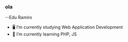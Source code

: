 ### ola

--Edu Ramiro
- 🖥 I’m currently studying Web Application Development 
- 🌱 I’m currently learning PHP, JS

<!--
[![spotify-github-profile](https://spotify-github-profile.vercel.app/api/view?uid=31c6vcq7okyww6dv3cdmkkgwo2rq&cover_image=true&theme=novatorem&show_offline=false&background_color=121212&interchange=false&bar_color=53b14f&bar_color_cover=false)](https://github.com/kittinan/spotify-github-profile)

**eduuramirooo/eduuramirooo** is a ✨ _special_ ✨ repository because its `README.md` (this file) appears on your GitHub profile.

Here are some ideas to get you started:

- 🔭 I’m currently working on ...
- 🌱 I’m currently learning ...
- 👯 I’m looking to collaborate on ...
- 🤔 I’m looking for help with ...
- 💬 Ask me about ...
- 📫 How to reach me: ...
- 😄 Pronouns: ...
- ⚡ Fun fact: ...
-->
